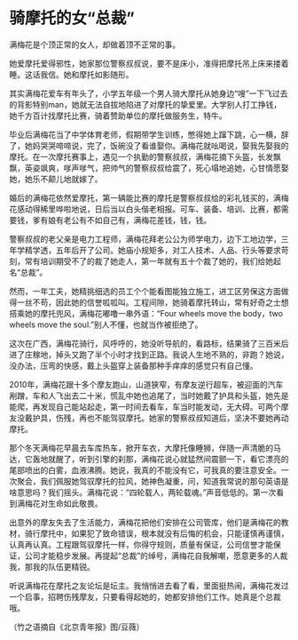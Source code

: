 # 骑摩托的女“总裁”

满梅花是个顶正常的女人，却做着顶不正常的事。 

她爱摩托爱得邪性，她家那位警察叔叔说，要不是床小，准得把摩托吊上床来搂着睡。这话我信。她和摩托如影随形。 

其实满梅花爱车有年头了，小学五年级一个男人骑大摩托从她身边“嗖”一下飞过去的背影特别man，她就无法自拔地陷进了对摩托的挚爱里。大学别人打工挣钱，她千方百计找摩托比赛，骑着赞助单位的摩托做服务生，特牛。 

毕业后满梅花当了中学体育老师，假期带学生训练，憋得她上蹿下跳，心一横，辞了，她妈哭哭啼啼说，完了，饭碗没了看谁娶你。满梅花就吆喝说，娶我先娶我的摩托。在一次摩托赛事上，遇见一个执勤的警察叔叔，满梅花摘下头盔，长发飘飘，英姿飒爽，嗲声嗲气，把帅气的警察叔叔给震了，死心塌地追她，心甘情愿娶她，她乐不颠儿地就嫁了。 

婚后的满梅花依然爱摩托，第一辆能比赛的摩托是警察叔叔给的彩礼钱买的，满梅花感动得稀里哗啦地说，日后当以白头偕老相报。可车、装备、培训、比赛，都需要钱，爹有娘有老公有不如自己有，满梅花差钱，钱，钱。 

警察叔叔的老父亲是电力工程师，满梅花拜老公公为师学电力，边下工地边学，三年学精学透，五年后开了公司。她庙小规矩多，对工人技术、人品、行头等要求苛刻，常有培训期受不了的裁了她走人，第一年就有五十个裁了她的，我们给她起名“总裁”。 

然而，一年工夫，她精挑细选的员工个个能看图能独立施工，进工区劳保这方面做得一丝不苟，因此她的信誉呱呱叫。工程间隙，她骑着摩托转山，常有好奇之士想搭乘她的摩托兜风，满梅花嘟噜一串外语：“Four wheels move the body，two wheels move the soul.”别人不懂，也就当作被拒绝了。 

这次在广西，满梅花骑行，风呼呼的，她没听导航的，看路标，结果骑了三百米后进了庄稼地，掉头又跑了半个小时才找到正路。我说人生地不熟的，非跑？她说，没办法，压弯的快感，戴上头盔穿上装备那种手痒痒的感觉只有自己懂。 

2010年，满梅花跟十多个摩友跑山，山道狭窄，有摩友逆行超车，被迎面的汽车剐蹭，车和人飞出去二十米，慌乱中她也追尾了，当时她戴了护具和头盔，她先是能爬，再发现自己能站起走，第一时间去看车，车当时能发动，无大碍。可两个摩友没戴护具，伤残，再也不能驾驭摩托。她家的警察叔叔知道后，坚决不要她再动摩托。 

那个冬天满梅花早晨去车库热车，掀开车衣，大摩托像睡狮，伴随一声清脆的马达，它轰地就醒了，听到引擎的刹那，满梅花说心就猛然间震颤一下，看它漂亮的尾部喷出的白雾，血液沸腾。她说，我真的不能没有它，可我真的要注意安全。一次聚会，我们佩服她驾驭摩托的拉风，她神色凝重，问，知道我常说的那句英语是啥意思吗？我们摇头。满梅花说：“四轮载人，两轮载魂。”声音低低的。第一次看到满梅花对生命如此敬畏。 

出意外的摩友失去了生活能力，满梅花把他们安排在公司管库，他们是满梅花的教材，骑行摩托中，如果犯了致命错误，根本就没有后悔的机会，只能谨慎再谨慎，认真再认真。工程跟驾驭摩托一样，你得守规则，质量有保证，公司信誉才能保证，公司才能稳步发展。再提起“总裁”的绰号，满梅花自我解嘲，愿意更多的人裁我，那我的队伍更精锐。 

听说满梅花在摩托之友论坛是坛主。我悄悄进去看了看，里面挺热闹，满梅花发过一个启事，招聘伤残摩友，只要看得起她的，她都安排他们工作。她真是个总裁哦。 

（竹之语摘自《北京青年报》图/豆薇）